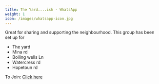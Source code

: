```yaml
---
title: The Yard....ish - WhatsApp
weight: 1
icon: /images/whatsapp-icon.jpg
---
```


Great for sharing and supporting the neighbourhood. This group has been set up for 

- The yard
- Mina rd
- Boiling wells Ln
- Watercress rd
- Hopetoun rd

To Join: [Click here](https://chat.whatsapp.com/BhWw4xEkadsElvEbgCkg2F)